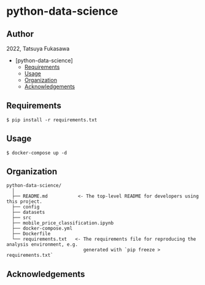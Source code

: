 python-data-science
==================================

## Author
2022, Tatsuya Fukasawa

<!-- @import "[TOC]" {cmd="toc" depthFrom=1 depthTo=6 orderedList=false} -->

<!-- code_chunk_output -->

* [python-data-science]
	* [Requirements](#requirements)
	* [Usage](#how-to-run)
	* [Organization](#organization)
    * [Acknowledgements](#acknowledgements)

<!-- /code_chunk_output -->

## Requirements
```
$ pip install -r requirements.txt
```

## Usage
```
$ docker-compose up -d
```

## Organization

  ```
  python-data-science/
    │
    ├── README.md           <- The top-level README for developers using this project.
    ├── config     
    ├── datasets   
    ├── src  
    ├── mobile_price_classification.ipynb  
    ├── docker-compose.yml
    ├── Dockerfile
    └── requirements.txt   <- The requirements file for reproducing the analysis environment, e.g.
                              generated with `pip freeze > requirements.txt`
  ```
  
## Acknowledgements
